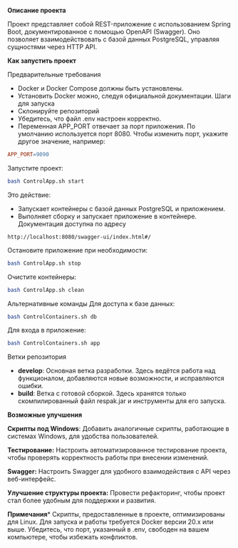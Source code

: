 **Описание проекта**

Проект представляет собой REST-приложение с использованием Spring Boot, документированное с помощью OpenAPI (Swagger). Оно позволяет взаимодействовать с базой данных PostgreSQL, управляя сущностями через HTTP API.

**Как запустить проект**

Предварительные требования
- Docker и Docker Compose должны быть установлены.
- Установить Docker можно, следуя официальной документации.
Шаги для запуска
- Склонируйте репозиторий
- Убедитесь, что файл .env настроен корректно.
- Переменная APP_PORT отвечает за порт приложения.
По умолчанию используется порт 8080. Чтобы изменить порт, укажите другое значение, например:

```makefile
APP_PORT=9090  
```
Запустите проект:

```bash
bash ControlApp.sh start  
```
Это действие:
- Запускает контейнеры с базой данных PostgreSQL и приложением.
- Выполняет сборку и запускает приложение в контейнере.
Документация доступна по адресу

```
http://localhost:8080/swagger-ui/index.html#/
```

Остановите приложение при необходимости:

```bash
bash ControlApp.sh stop 
```
Очистите контейнеры:

```bash
bash ControlApp.sh clean
```  
Альтернативные команды
Для доступа к базе данных:

```bash
bash ControlContainers.sh db
```  
Для входа в приложение:

```bash
bash ControlContainers.sh app
```  
Ветки репозитория
- **develop**: Основная ветка разработки. Здесь ведётся работа над функционалом, добавляются новые возможности, и исправляются ошибки.
- **build**: Ветка с готовой сборкой. Здесь хранятся только скомпилированный файл respak.jar и инструменты для его запуска.

**Возможные улучшения**

**Скрипты под Windows**:
Добавить аналогичные скрипты, работающие в системах Windows, для удобства пользователей.

**Тестирование:**
Настроить автоматизированное тестирование проекта, чтобы проверять корректность работы при внесении изменений.

**Swagger:**
Настроить Swagger для удобного взаимодействия с API через веб-интерфейс.

**Улучшение структуры проекта:**
Провести рефакторинг, чтобы проект стал более удобным для поддержки и развития.

**Примечания***
Скрипты, предоставленные в проекте, оптимизированы для Linux.
Для запуска и работы требуется Docker версии 20.x или выше.
Убедитесь, что порт, указанный в .env, свободен на вашем компьютере, чтобы избежать конфликтов.